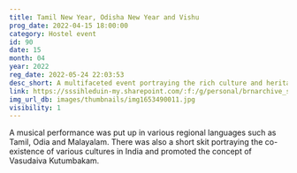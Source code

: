 ```yaml
---
title: Tamil New Year, Odisha New Year and Vishu
prog_date: 2022-04-15 18:00:00
category: Hostel event
id: 90
date: 15
month: 04
year: 2022
reg_date: 2022-05-24 22:03:53
desc_short: A multifaceted event portraying the rich culture and heritage across the states of Tamil Nadu, Orissa and Kerala. This event celebrated the dawn of a new year for the people from these states.
link: https://sssihleduin-my.sharepoint.com/:f:/g/personal/brnarchive_sssihl_edu_in/Eg8HL9qsioBAgKLJhxk1uo4Byo07DL0yGf9mfLMJKANXMQ?e=tTdDfM
img_url_db: images/thumbnails/img1653490011.jpg
visibility: 1
---
```


A musical performance was put up in various regional languages such as Tamil, Odia and Malayalam. There was also a short skit portraying the co-existence of various cultures in India and promoted the concept of Vasudaiva Kutumbakam.